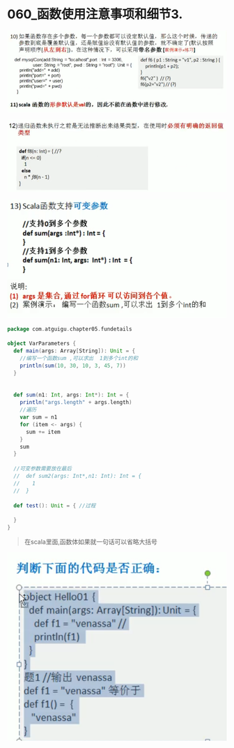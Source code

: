 # 060_函数使用注意事项和细节3.


![1616681846238](058_%E5%87%BD%E6%95%B0%E4%BD%BF%E7%94%A8%E6%B3%A8%E6%84%8F%E4%BA%8B%E9%A1%B9%E5%92%8C%E7%BB%86%E8%8A%821/1616681846238.png)

![1616681886279](058_%E5%87%BD%E6%95%B0%E4%BD%BF%E7%94%A8%E6%B3%A8%E6%84%8F%E4%BA%8B%E9%A1%B9%E5%92%8C%E7%BB%86%E8%8A%821/1616681886279.png)

![1616903132449](058_%E5%87%BD%E6%95%B0%E4%BD%BF%E7%94%A8%E6%B3%A8%E6%84%8F%E4%BA%8B%E9%A1%B9%E5%92%8C%E7%BB%86%E8%8A%821/1616903132449.png)

```scala
package com.atguigu.chapter05.fundetails

object VarParameters {
  def main(args: Array[String]): Unit = {
    //编写一个函数sum ,可以求出  1到多个int的和
    println(sum(10, 30, 10, 3, 45, 7))
  }


  def sum(n1: Int, args: Int*): Int = {
    println("args.length" + args.length)
    //遍历
    var sum = n1
    for (item <- args) {
      sum += item
    }
    sum
  }

  //可变参数需要放在最后
  //  def sum2(args: Int*,n1: Int): Int = {
  //    1
  //  }

  def test(): Unit = { //过程

  }
}
```

> 在scala里面,函数体如果就一句话可以省略大括号

![1616903472767](060_%E5%87%BD%E6%95%B0%E4%BD%BF%E7%94%A8%E6%B3%A8%E6%84%8F%E4%BA%8B%E9%A1%B9%E5%92%8C%E7%BB%86%E8%8A%823/1616903472767.png)
